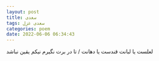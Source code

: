 ```yaml
---
layout: post
title: سعدی
tags: سعدی غزل
categories: poem
date: 2022-06-06 06:34:43
---
```


لعلست یا لبانت قندست یا دهانت / تا در برت نگیرم نیکم یقین نباشد
